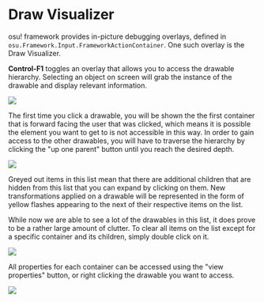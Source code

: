 # Draw Visualizer
 
osu! framework provides in-picture debugging overlays, defined in `osu.Framework.Input.FrameworkActionContainer`. One such overlay is the Draw Visualizer.

**Control-F1** toggles an overlay that allows you to access the drawable hierarchy. Selecting an object on screen will grab the instance of the drawable and display relevant information.

![](https://puu.sh/CKYNF/33aeb520ba.gif)

The first time you click a drawable, you will be shown the the first container that is forward facing the user that was clicked, which means it is possible the element you want to get to is not accessible in this way. In order to gain access to the other drawables, you will have to traverse the hierarchy by clicking the "up one parent" button until you reach the desired depth.

![](https://puu.sh/CKYPH/1e5221d69b.gif)

Greyed out items in this list mean that there are additional children that are hidden from this list that you can expand by clicking on them. New transformations applied on a drawable will be represented in the form of yellow flashes appearing to the next of their respective items on the list.

While now we are able to see a lot of the drawables in this list, it does prove to be a rather large amount of clutter. To clear all items on the list except for a specific container and its children, simply double click on it.

![](https://puu.sh/CKYQT/087fd2f5ea.gif)

All properties for each container can be accessed using the "view properties" button, or right clicking the drawable you want to access.

![](https://puu.sh/CKYS8/46d91463fa.gif)
